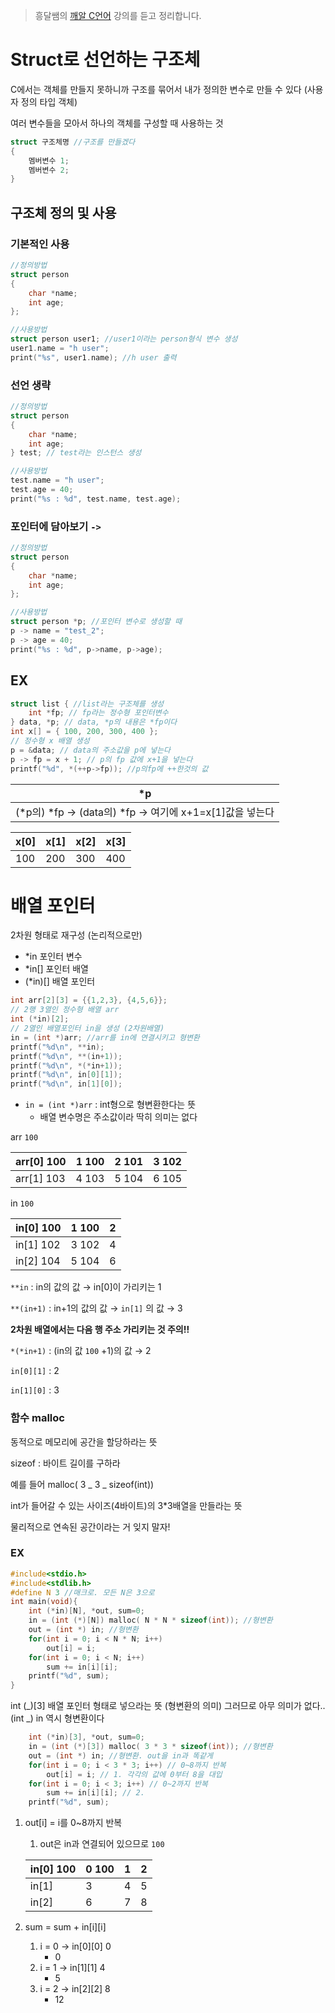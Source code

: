 > 흥달쌤의 [깨알 C언어](https://www.youtube.com/playlist?list=PLdaE6YENrbZA8sXCvVBUWjFwFI2zb4tlK0) 강의를 듣고 정리합니다.

# Struct로 선언하는 구조체

C에서는 객체를 만들지 못하니까 구조를 묶어서 내가 정의한 변수로 만들 수 있다 (사용자 정의 타입 객체)

여러 변수들을 모아서 하나의 객체를 구성할 때 사용하는 것

```c
struct 구조체명 //구조를 만들겠다
{
	멤버변수 1;
	멤버변수 2;
}
```

## 구조체 정의 및 사용

### 기본적인 사용

```c
//정의방법
struct person
{
	char *name;
	int age;
};

//사용방법
struct person user1; //user1이라는 person형식 변수 생성
user1.name = "h user";
print("%s", user1.name); //h user 출력
```

### 선언 생략

```c
//정의방법
struct person
{
	char *name;
	int age;
} test; // test라는 인스턴스 생성

//사용방법
test.name = "h user";
test.age = 40;
print("%s : %d", test.name, test.age);
```

### 포인터에 담아보기 `->`

```c
//정의방법
struct person
{
	char *name;
	int age;
};

//사용방법
struct person *p; //포인터 변수로 생성할 때
p -> name = "test_2";
p -> age = 40;
print("%s : %d", p->name, p->age);
```

## EX

```c
struct list { //list라는 구조체를 생성
	int *fp; // fp라는 정수형 포인터변수
} data, *p; // data, *p의 내용은 *fp이다
int x[] = { 100, 200, 300, 400 };
// 정수형 x 배열 생성
p = &data; // data의 주소값을 p에 넣는다
p -> fp = x + 1; // p의 fp 값에 x+1을 넣는다
printf("%d", *(++p->fp)); //p의fp에 ++한것의 값
```

| \*p                                                     |
| ------------------------------------------------------- |
| (*p의) *fp → (data의) \*fp → 여기에 x+1=x[1]값을 넣는다 |

| x[0] | x[1] | x[2] | x[3] |
| ---- | ---- | ---- | ---- |
| 100  | 200  | 300  | 400  |

# 배열 포인터

2차원 형태로 재구성 (논리적으로만)

- \*in 포인터 변수
- \*in[] 포인터 배열
- (\*in)[] 배열 포인터

```c
int arr[2][3] = {{1,2,3}, {4,5,6}};
// 2행 3열인 정수형 배열 arr
int (*in)[2];
// 2열인 배열포인터 in을 생성 (2차원배열)
in = (int *)arr; //arr를 in에 연결시키고 형변환
printf("%d\n", **in);
printf("%d\n", **(in+1));
printf("%d\n", *(*in+1));
printf("%d\n", in[0][1]);
printf("%d\n", in[1][0]);
```

- `in = (int *)arr` : int형으로 형변환한다는 뜻
  - 배열 변수명은 주소값이라 딱히 의미는 없다

arr `100`

| arr[0] 100 | 1 100 | 2 101 | 3 102 |
| ---------- | ----- | ----- | ----- |
| arr[1] 103 | 4 103 | 5 104 | 6 105 |

in `100`

| in[0] 100 | 1 100 | 2   |
| --------- | ----- | --- |
| in[1] 102 | 3 102 | 4   |
| in[2] 104 | 5 104 | 6   |

`**in` : in의 값의 값 → in[0]이 가리키는 1

`**(in+1)` : in+1의 값의 값 → `in[1]` 의 값 → 3

**2차원 배열에서는 다음 행 주소 가리키는 것 주의!!**

`*(*in+1)` : (in의 값 `100` +1)의 값 → 2

`in[0][1]` : 2

`in[1][0]` : 3

### 함수 malloc

동적으로 메모리에 공간을 할당하라는 뜻

sizeof : 바이트 길이를 구하라

예를 들어 malloc( 3 _ 3 _ sizeof(int))

int가 들어갈 수 있는 사이즈(4바이트)의 3\*3배열을 만들라는 뜻

물리적으로 연속된 공간이라는 거 잊지 말자!

### EX

```c
#include<stdio.h>
#include<stdlib.h>
#define N 3 //매크로. 모든 N은 3으로
int main(void){
	int (*in)[N], *out, sum=0;
	in = (int (*)[N]) malloc( N * N * sizeof(int)); //형변환
	out = (int *) in; //형변환
	for(int i = 0; i < N * N; i++)
		out[i] = i;
	for(int i = 0; i < N; i++)
		sum += in[i][i];
	printf("%d", sum);
}
```

int (_)[3] 배열 포인터 형태로 넣으라는 뜻 (형변환의 의미) 그러므로 아무 의미가 없다.. (int _) in 역시 형변환이다

```c
	int (*in)[3], *out, sum=0;
	in = (int (*)[3]) malloc( 3 * 3 * sizeof(int)); //형변환
	out = (int *) in; //형변환. out을 in과 똑같게
	for(int i = 0; i < 3 * 3; i++) // 0~8까지 반복
		out[i] = i; // 1. 각각의 값에 0부터 8을 대입
	for(int i = 0; i < 3; i++) // 0~2까지 반복
		sum += in[i][i]; // 2.
	printf("%d", sum);
```

1. out[i] = i를 0~8까지 반복

   1. out은 in과 연결되어 있으므로 `100`

   | in[0] 100 | 0 100 | 1   | 2   |
   | --------- | ----- | --- | --- |
   | in[1]     | 3     | 4   | 5   |
   | in[2]     | 6     | 7   | 8   |

2. sum = sum + in[i][i]
   1. i = 0 → in[0][0] 0
      - 0
   2. i = 1 → in[1][1] 4
      - 5
   3. i = 2 → in[2][2] 8
      - 12
